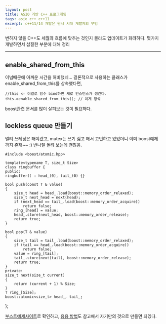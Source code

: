 ```yaml
---  
layout: post 
title: ASIO 기반 C++ 프로그래밍    
tags: asio c++ c++11     
excerpt: c++11/14 개발은 원시 시대 개발자의 무덤 
---  
```


변하지 않을 C++도 세월의 흐름에 맞추는 것인지 몰라도 업데이트가 화려하다. 몇가지 개발하면서 삽질한 부분에 대해 정리   
  
---
## enable_shared_from_this  
  
이넘때문에 아까운 시간을 허비했네... 결론적으로 사용하는 클래스가 enable_shared_from_this를 상속했다면, 
  
	//this <- 이걸로 함수 bind하면 새로 인스턴스가 생긴다. 
	this->enable_shared_from_this(); // 이게 정석   
  	
boost관련 문서를 많이 살펴보는 것이 필요하다.  
  
## lockless queue 만들기  
  
멀티 쓰레딩은 해야겠고, mutex는 쓰기 싫고 해서 고민하고 있었더니 이미 boost예제까지 존재~~ :) 반나절 돌려 보는데 괜찮음. 

	#include <boost/atomic.hpp>
	
	template<typename T, size_t Size>
	class ringbuffer {
	public:
	ringbuffer() : head_(0), tail_(0) {}
	
	bool push(const T & value)
	{
		size_t head = head_.load(boost::memory_order_relaxed);
		size_t next_head = next(head);
		if (next_head == tail_.load(boost::memory_order_acquire))
			return false;
		ring_[head] = value;
		head_.store(next_head, boost::memory_order_release);
		return true;
	}
	
	bool pop(T & value)
	{
		size_t tail = tail_.load(boost::memory_order_relaxed);
		if (tail == head_.load(boost::memory_order_acquire))
			return false;
		value = ring_[tail];
		tail_.store(next(tail), boost::memory_order_release);
		return true;
	}
	private:
	size_t next(size_t current)
	{
		return (current + 1) % Size;
	}
	T ring_[Size];
	boost::atomic<size_t> head_, tail_;
};

[부스트예제사이트](http://www.boost.org/doc/libs/1_60_0/doc/html/atomic/usage_examples.html)로 확인하고, [응용 방법](https://nativecoding.wordpress.com/2015/06/17/multithreading-lockless-thread-safe-spsc-ring-buffer-queue/)도 참고해서 자기만의 것으로 만들면 되겠다.  
  
  
  
  